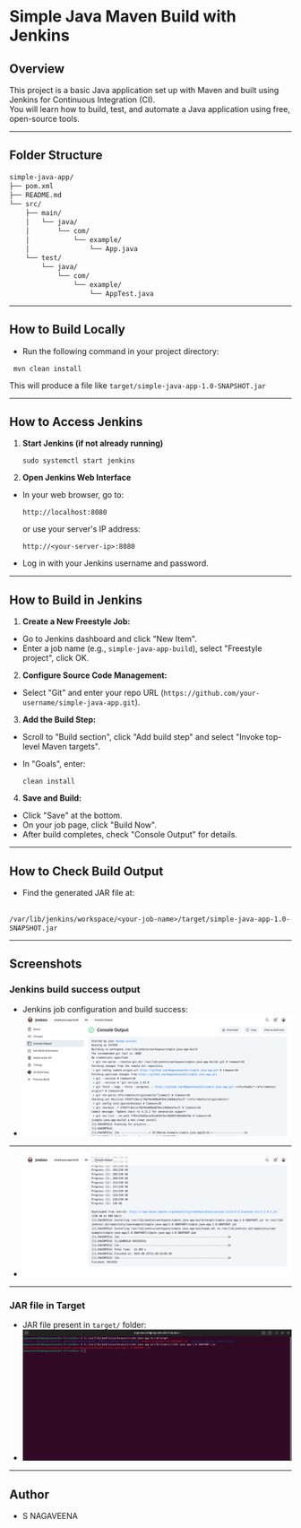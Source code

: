 # Simple Java Maven Build with Jenkins

## Overview

This project is a basic Java application set up with Maven and built using Jenkins for Continuous Integration (CI).  
You will learn how to build, test, and automate a Java application using free, open-source tools.

---

## Folder Structure
```plaintext
simple-java-app/
├── pom.xml
├── README.md
└── src/
    ├── main/
    │   └── java/
    │       └── com/
    │           └── example/
    │               └── App.java
    └── test/
        └── java/
            └── com/
                └── example/
                    └── AppTest.java
```

---

## How to Build Locally
- Run the following command in your project directory:
 ```
  mvn clean install
  ```
This will produce a file like `target/simple-java-app-1.0-SNAPSHOT.jar`

---

## How to Access Jenkins

1. **Start Jenkins (if not already running)**
    ```
    sudo systemctl start jenkins
    ```

2. **Open Jenkins Web Interface**

  - In your web browser, go to:
    ```
    http://localhost:8080
    ```
    or use your server's IP address:
    ```
    http://<your-server-ip>:8080
    ```
  - Log in with your Jenkins username and password.

---

## How to Build in Jenkins

1. **Create a New Freestyle Job:**

- Go to Jenkins dashboard and click "New Item".
- Enter a job name (e.g., `simple-java-app-build`), select "Freestyle project", click OK.

2. **Configure Source Code Management:**

- Select "Git" and enter your repo URL (`https://github.com/your-username/simple-java-app.git`).

3. **Add the Build Step:**

- Scroll to "Build section", click "Add build step" and select "Invoke top-level Maven targets".
- In "Goals", enter:
  
  ```
  clean install
  ```

4. **Save and Build:**

- Click "Save" at the bottom.
- On your job page, click "Build Now".
- After build completes, check "Console Output" for details.

---

## How to Check Build Output

- Find the generated JAR file at:
```

/var/lib/jenkins/workspace/<your-job-name>/target/simple-java-app-1.0-SNAPSHOT.jar
```

---

## Screenshots

### Jenkins build success output

- Jenkins job configuration and build success:
- ![Jenkins Build Success](images/jenkins-success-console.png)
    
---

- ![Jenkins Success Build Output](images/jenkins-success-console-1.png)

---

### JAR file in Target

- JAR file present in `target/` folder:
- ![JAR File in Target](images/jar-in-target-folder.png)

---

## Author

- S NAGAVEENA

